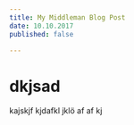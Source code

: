 ```yaml
---
title: My Middleman Blog Post
date: 10.10.2017
published: false

---
```


# dkjsad

kajskjf
 kjdafkl jklö af
 af kj
